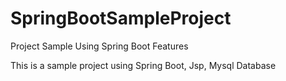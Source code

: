 # SpringBootSampleProject
Project Sample Using Spring Boot Features

This is a sample project using Spring Boot, Jsp, Mysql Database
